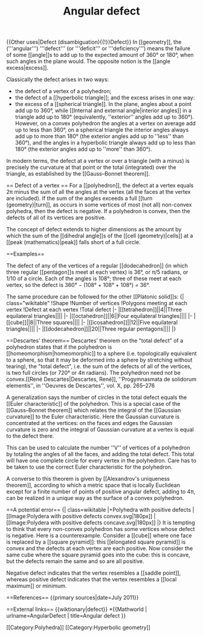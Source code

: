 ﻿---
lastrevid: 618567572
pageid: 673575
canonicalurl: http://en.wikipedia.org/wiki/Angular_defect
title: Angular defect
editurl: http://en.wikipedia.org/w/index.php?title=Angular_defect&action=edit
length: 5519
contentmodel: wikitext
pagelanguage: en
touched: 2015-01-31T22:31:41Z
ns: 0
fullurl: http://en.wikipedia.org/wiki/Angular_defect
---

{{Other uses|Defect (disambiguation){{!}}Defect}}
In [[geometry]], the ('''angular''') '''defect''' (or '''deficit''' or '''deficiency''') means the failure of some [[angle]]s to add up to the expected amount of 360° or 180°, when such angles in the plane would. The opposite notion is the [[angle excess|excess]].

Classically the defect arises in two ways:
* the defect of a vertex of a polyhedron;
* the defect of a [[hyperbolic triangle]];
and the excess arises in one way:
* the excess of a [[spherical triangle]].
In the plane, angles about a point add up to 360°, while [[Internal and external angle|interior angles]] in a triangle add up to 180° (equivalently, ''exterior'' angles add up to 360°). However, on a convex polyhedron the angles at a vertex on average add up to less than 360°, on a spherical triangle the interior angles always add up to more than 180° (the exterior angles add up to ''less'' than 360°), and the angles in a hyperbolic triangle always add up to less than 180° (the exterior angles add up to ''more'' than 360°).

In modern terms, the defect at a vertex or over a triangle (with a minus) is precisely the curvature at that point or the total (integrated) over the triangle, as established by the [[Gauss–Bonnet theorem]].

== Defect of a vertex ==
For a [[polyhedron]], the defect at a vertex equals 2π minus the sum of all the angles at the vertex (all the faces at the vertex are included).  If the sum of the angles exceeds a full [[turn (geometry)|turn]], as occurs in some vertices of most (not all) non-convex polyhedra, then the defect is negative.  If a polyhedron is convex, then the defects of all of its vertices are positive.

The concept of defect extends to higher dimensions as the amount by which the sum of the [[dihedral angle]]s of the [[cell (geometry)|cells]] at a [[peak (mathematics)|peak]] falls short of a full circle.

==Examples==

The defect of any of the vertices of a regular [[dodecahedron]] (in which three regular [[pentagon]]s meet at each vertex) is 36°, or π/5 radians, or 1/10 of a circle. Each of the angles is 108°; three of these meet at each vertex, so the defect is 360° − (108° + 108° + 108°) = 36°.

The same procedure can be followed for the other [[Platonic solid]]s:
{| class="wikitable"
!Shape
!Number of vertices 
!Polygons meeting at each vertex
!Defect at each vertex
!Total defect
|-
|[[tetrahedron]]||4||Three equilateral triangles||<math>\pi\,</math>||<math>4\pi\,</math>
|-
|[[octahedron]]||6||Four equilateral triangles||<math>{2 \pi\over 3}</math>||<math>4\pi\,</math>
|-
|[[cube]]||8||Three squares||<math>{\pi\over 2}</math>||<math>4\pi\,</math>
|-
|[[icosahedron]]||12||Five equilateral triangles||<math>{\pi\over 3}</math>||<math>4\pi\,</math>
|-
|[[dodecahedron]]||20||Three regular pentagons||<math>{\pi\over 5}</math>||<math>4\pi\,</math>
|}

==Descartes' theorem==
Descartes' theorem on the "total defect" of a polyhedron states that if the polyhedron is [[homeomorphism|homeomorphic]] to a sphere (i.e. topologically equivalent to a sphere, so that it may be deformed into a sphere by stretching without tearing), the "total defect", i.e. the sum of the defects of all of the vertices, is two full circles (or 720° or 4π radians).  The polyhedron need not be convex.<ref>[[René Descartes|Descartes, René]], ''Progymnasmata de solidorum elementis'', in ''Oeuvres de Descartes'', vol. X, pp. 265–276</ref>

A generalization says the number of circles in the total defect equals the [[Euler characteristic]] of the polyhedron. This is a special case of the [[Gauss–Bonnet theorem]] which relates the integral of the [[Gaussian curvature]] to the Euler characteristic. Here the Gaussian curvature is concentrated at the vertices: on the faces and edges the Gaussian curvature is zero and the integral of Gaussian curvature at a vertex is equal to the defect there.

This can be used to calculate the number ''V'' of vertices of a polyhedron by totaling the angles of all the faces, and adding the total defect. This total will have one complete circle for every vertex in the polyhedron. Care has to be taken to use the correct Euler characteristic for the polyhedron.

A converse to this theorem is given by [[Alexandrov's uniqueness theorem]], according to which a metric space that is locally Euclidean except for a finite number of points of positive angular defect, adding to 4π, can be realized in a unique way as the surface of a convex polyhedron.

==A potential error==
{| class=wikitable
|+Polyhedra with positive defects
|[[Image:Polydera with positive defects convex.svg|180px]]
|[[Image:Polydera with positive defects concave.svg|180px]]
|}
It is tempting to think that every non-convex polyhedron has some vertices whose defect is negative.  Here is a counterexample.  Consider a [[cube]] where one face is replaced by a [[square pyramid]]: this [[elongated square pyramid]] is convex and the defects at each vertex are each positive.  Now consider the same cube where the square pyramid goes into the cube: this is concave, but the defects remain the same and so are all positive.

Negative defect indicates that the vertex resembles a [[saddle point]], whereas positive defect indicates that the vertex resembles a [[local maximum]] or minimum.

==References==
<references />
{{primary sources|date=July 2011}}

==External links==
{{wiktionary|defect}}
*{{Mathworld | urlname=AngularDefect | title=Angular defect }}

[[Category:Polyhedra]]
[[Category:Hyperbolic geometry]]